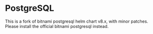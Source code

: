 # PostgreSQL

This is a fork of bitnami postgresql helm chart v8.x, with minor patches. Please install the official bitnami postgresql instead.
